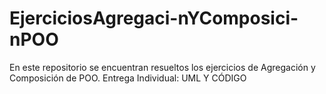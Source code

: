 # EjerciciosAgregaci-nYComposici-nPOO
En este repositorio se encuentran resueltos los ejercicios de Agregación y Composición de POO. Entrega Individual: UML Y CÓDIGO
